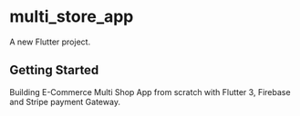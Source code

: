 # multi_store_app

A new Flutter project.

## Getting Started

Building E-Commerce Multi Shop App from scratch with 
Flutter 3, Firebase and Stripe payment Gateway.


